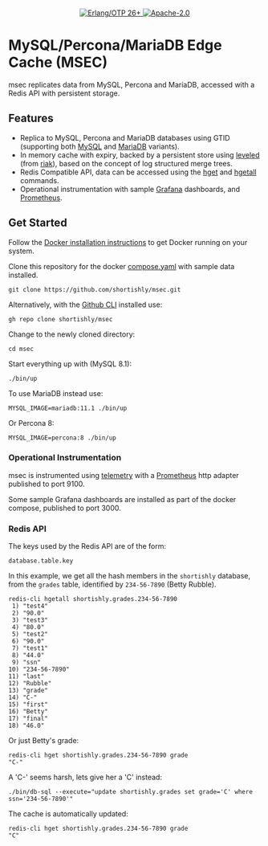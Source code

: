 <br>

<p align="center">
    <a href="https://erlang.org/">
      <img alt="Erlang/OTP 26+" src="https://img.shields.io/badge/Erlang%2FOTP-26%2B-green?style=flat-square">
    </a>
    <a href="https://www.apache.org/licenses/LICENSE-2.0">
      <img alt="Apache-2.0" src="https://img.shields.io/github/license/shortishly/msec?style=flat-square">
    </a>
</p>

# MySQL/Percona/MariaDB Edge Cache (MSEC)

msec replicates data from MySQL, Percona and MariaDB, accessed with a Redis API with
persistent storage.

## Features

- Replica to MySQL, Percona and MariaDB databases using GTID
  (supporting both [MySQL][mysql-gtid-replication] and
  [MariaDB][mariadb-gtid] variants).
- In memory cache with expiry, backed by a persistent store using
  [leveled][github-martinsumner-leveled] (from
  [riak][github-basho-riak]), based on the concept of log structured
  merge trees.
- Redis Compatible API, data can be accessed using the
  [hget][redis-hget] and [hgetall][redis-hgetall] commands.
- Operational instrumentation with sample [Grafana][grafana]
  dashboards, and [Prometheus][prometheus-io].

## Get Started

Follow the [Docker installation
instructions][docker-engine-installation] to get Docker running on
your system.

Clone this repository for the docker [compose.yaml](compose.yaml) with
sample data installed.

```shell
git clone https://github.com/shortishly/msec.git
```

Alternatively, with the [Github CLI][cli-github-com] installed use:

```shell
gh repo clone shortishly/msec
```

Change to the newly cloned directory:

```shell
cd msec
```

Start everything up with (MySQL 8.1):

```shell
./bin/up
```

To use MariaDB instead use:

```shell
MYSQL_IMAGE=mariadb:11.1 ./bin/up
```

Or Percona 8:

```shell
MYSQL_IMAGE=percona:8 ./bin/up
```

### Operational Instrumentation

msec is instrumented using [telemetry][telemetry] with a
[Prometheus][prometheus-io] http adapter published to port 9100.

Some sample Grafana dashboards are installed as part of the docker
compose, published to port 3000.

### Redis API

The keys used by the Redis API are of the form:

```shell
database.table.key
```

In this example, we get all the hash members in the `shortishly`
database, from the `grades` table, identified by `234-56-7890` (Betty
Rubble).

```shell
redis-cli hgetall shortishly.grades.234-56-7890
 1) "test4"
 2) "90.0"
 3) "test3"
 4) "80.0"
 5) "test2"
 6) "90.0"
 7) "test1"
 8) "44.0"
 9) "ssn"
10) "234-56-7890"
11) "last"
12) "Rubble"
13) "grade"
14) "C-"
15) "first"
16) "Betty"
17) "final"
18) "46.0"
```

Or just Betty's grade:

```shell
redis-cli hget shortishly.grades.234-56-7890 grade
"C-"
```

A 'C-' seems harsh, lets give her a 'C' instead:

```shell
./bin/db-sql --execute="update shortishly.grades set grade='C' where ssn='234-56-7890'"
```

The cache is automatically updated:

```shell
redis-cli hget shortishly.grades.234-56-7890 grade
"C"
```

[cli-github-com]: https://cli.github.com
[docker-engine-installation]: https://docs.docker.com/engine/installation/
[github-basho-riak]: https://github.com/basho/riak
[github-martinsumner-leveled]: https://github.com/martinsumner/leveled
[grafana]: https://grafana.com/
[mariadb-gtid]: https://mariadb.com/kb/en/gtid/
[mysql-gtid-replication]: https://dev.mysql.com/doc/mysql-replication-excerpt/8.0/en/replication-gtids.html
[prometheus-io]: https://prometheus.io
[redis-hget]: https://redis.io/commands/hget/
[redis-hgetall]: https://redis.io/commands/hgetall/
[telemetry]: https://github.com/beam-telemetry/telemetry
